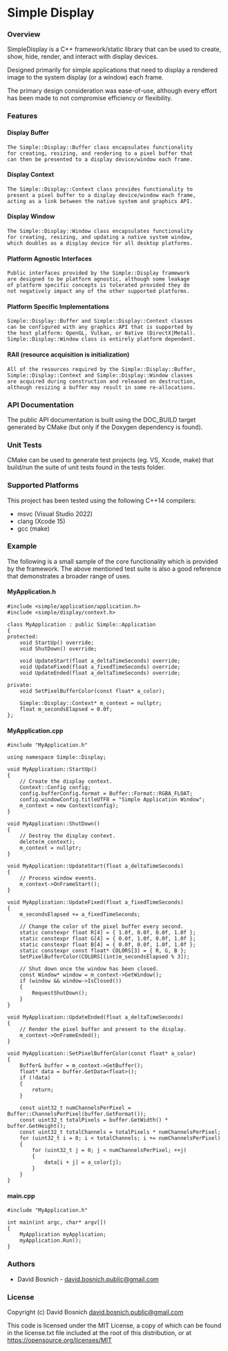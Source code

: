 # Simple Display


### Overview
SimpleDisplay is a C++ framework/static library that can be used
to create, show, hide, render, and interact with display devices.

Designed primarily for simple applications that need to display
a rendered image to the system display (or a window) each frame.

The primary design consideration was ease-of-use, although every
effort has been made to not compromise efficiency or flexibility.


### Features
#### Display Buffer
    The Simple::Display::Buffer class encapsulates functionality
    for creating, resizing, and rendering to a pixel buffer that
    can then be presented to a display device/window each frame.

#### Display Context
    The Simple::Display::Context class provides functionality to
    present a pixel buffer to a display device/window each frame,
    acting as a link between the native system and graphics API.

#### Display Window
    The Simple::Display::Window class encapsulates functionality
    for creating, resizing, and updating a native system window,
    which doubles as a display device for all desktop platforms.

#### Platform Agnostic Interfaces
    Public interfaces provided by the Simple::Display framework
    are designed to be platform agnostic, although some leakage
    of platform specific concepts is tolerated provided they do
    not negatively impact any of the other supported platforms.

#### Platform Specific Implementations
    Simple::Display::Buffer and Simple::Display::Context classes
    can be configured with any graphics API that is supported by
    the host platform: OpenGL, Vulkan, or Native (DirectX|Metal).
    Simple::Display::Window class is entirely platform dependent.

#### RAII (resource acquisition is initialization)
    All of the resources required by the Simple::Display::Buffer,
    Simple::Display::Context and Simple::Display::Window classes
    are acquired during construction and released on destruction,
    although resizing a buffer may result in some re-allocations.


### API Documentation
The public API documentation is built using the DOC_BUILD target
generated by CMake (but only if the Doxygen dependency is found).


### Unit Tests
CMake can be used to generate test projects (eg. VS, Xcode, make)
that build/run the suite of unit tests found in the tests folder.


### Supported Platforms
This project has been tested using the following C++14 compilers:
- msvc (Visual Studio 2022)
- clang (Xcode 15)
- gcc (make)


### Example
The following is a small sample of the core functionality which
is provided by the framework. The above mentioned test suite is
also a good reference that demonstrates a broader range of uses.

#### MyApplication.h
```
#include <simple/application/application.h>
#include <simple/display/context.h>

class MyApplication : public Simple::Application
{
protected:
    void StartUp() override;
    void ShutDown() override;

    void UpdateStart(float a_deltaTimeSeconds) override;
    void UpdateFixed(float a_fixedTimeSeconds) override;
    void UpdateEnded(float a_deltaTimeSeconds) override;

private:
    void SetPixelBufferColor(const float* a_color);

    Simple::Display::Context* m_context = nullptr;
    float m_secondsElapsed = 0.0f;
};
```

#### MyApplication.cpp
```
#include "MyApplication.h"

using namespace Simple::Display;

void MyApplication::StartUp()
{
    // Create the display context.
    Context::Config config;
    config.bufferConfig.format = Buffer::Format::RGBA_FLOAT;
    config.windowConfig.titleUTF8 = "Simple Application Window";
    m_context = new Context(config);
}

void MyApplication::ShutDown()
{
    // Destroy the display context.
    delete(m_context);
    m_context = nullptr;
}

void MyApplication::UpdateStart(float a_deltaTimeSeconds)
{
    // Process window events.
    m_context->OnFrameStart();
}

void MyApplication::UpdateFixed(float a_fixedTimeSeconds)
{
    m_secondsElapsed += a_fixedTimeSeconds;

    // Change the color of the pixel buffer every second.
    static constexpr float R[4] = { 1.0f, 0.0f, 0.0f, 1.0f };
    static constexpr float G[4] = { 0.0f, 1.0f, 0.0f, 1.0f };
    static constexpr float B[4] = { 0.0f, 0.0f, 1.0f, 1.0f };
    static constexpr const float* COLORS[3] = { R, G, B };
    SetPixelBufferColor(COLORS[(int)m_secondsElapsed % 3]);

    // Shut down once the window has been closed.
    const Window* window = m_context->GetWindow();
    if (window && window->IsClosed())
    {
        RequestShutDown();
    }
}

void MyApplication::UpdateEnded(float a_deltaTimeSeconds)
{
    // Render the pixel buffer and present to the display.
    m_context->OnFrameEnded();
}

void MyApplication::SetPixelBufferColor(const float* a_color)
{
    Buffer& buffer = m_context->GetBuffer();
    float* data = buffer.GetData<float>();
    if (!data)
    {
        return;
    }

    const uint32_t numChannelsPerPixel = Buffer::ChannelsPerPixel(buffer.GetFormat());
    const uint32_t totalPixels = buffer.GetWidth() * buffer.GetHeight();
    const uint32_t totalChannels = totalPixels * numChannelsPerPixel;
    for (uint32_t i = 0; i < totalChannels; i += numChannelsPerPixel)
    {
        for (uint32_t j = 0; j < numChannelsPerPixel; ++j)
        {
            data[i + j] = a_color[j];
        }
    }
}
```

#### main.cpp
```
#include "MyApplication.h"

int main(int argc, char* argv[])
{
    MyApplication myApplication;
    myApplication.Run();
}
```


### Authors
- David Bosnich - <david.bosnich.public@gmail.com>


### License
Copyright (c) David Bosnich <david.bosnich.public@gmail.com>

This code is licensed under the MIT License, a copy of which
can be found in the license.txt file included at the root of
this distribution, or at https://opensource.org/licenses/MIT
